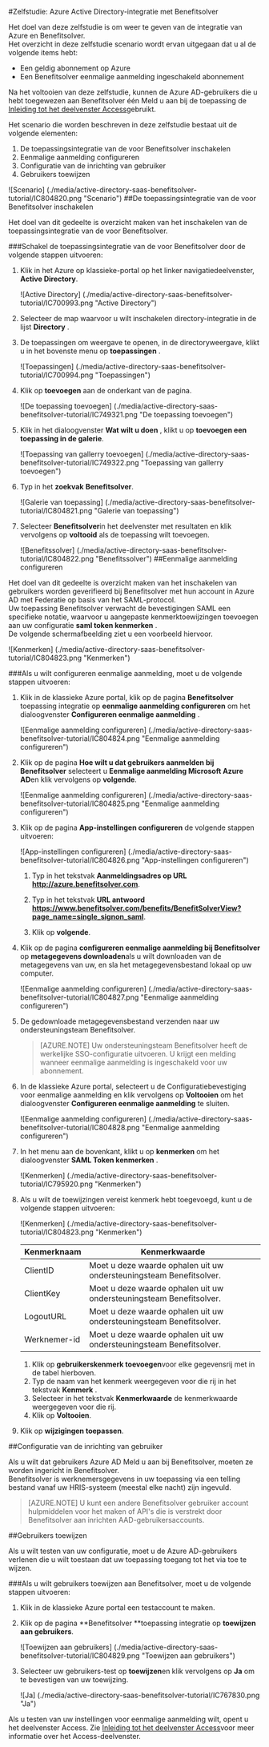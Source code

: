 <properties 
    pageTitle="Zelfstudie: Azure Active Directory-integratie met Benefitsolver | Microsoft Azure"
    description="Meer informatie over het gebruiken van Benefitsolver met Azure Active Directory om in te schakelen voor eenmalige aanmelding, geautomatiseerde inrichting en meer!" 
    services="active-directory" 
    authors="jeevansd"  
    documentationCenter="na" 
    manager="femila"/>
<tags 
    ms.service="active-directory" 
    ms.devlang="na" 
    ms.topic="article" 
    ms.tgt_pltfrm="na" 
    ms.workload="identity" 
    ms.date="10/10/2016" 
    ms.author="jeedes" />

#<a name="tutorial-azure-active-directory-integration-with-benefitsolver"></a>Zelfstudie: Azure Active Directory-integratie met Benefitsolver

Het doel van deze zelfstudie is om weer te geven van de integratie van Azure en Benefitsolver.  
Het overzicht in deze zelfstudie scenario wordt ervan uitgegaan dat u al de volgende items hebt:

-   Een geldig abonnement op Azure
-   Een Benefitsolver eenmalige aanmelding ingeschakeld abonnement

Na het voltooien van deze zelfstudie, kunnen de Azure AD-gebruikers die u hebt toegewezen aan Benefitsolver één Meld u aan bij de toepassing de [Inleiding tot het deelvenster Access](active-directory-saas-access-panel-introduction.md)gebruikt.

Het scenario die worden beschreven in deze zelfstudie bestaat uit de volgende elementen:

1.  De toepassingsintegratie van de voor Benefitsolver inschakelen
2.  Eenmalige aanmelding configureren
3.  Configuratie van de inrichting van gebruiker
4.  Gebruikers toewijzen

![Scenario] (./media/active-directory-saas-benefitsolver-tutorial/IC804820.png "Scenario")
##<a name="enabling-the-application-integration-for-benefitsolver"></a>De toepassingsintegratie van de voor Benefitsolver inschakelen

Het doel van dit gedeelte is overzicht maken van het inschakelen van de toepassingsintegratie van de voor Benefitsolver.

###<a name="to-enable-the-application-integration-for-benefitsolver-perform-the-following-steps"></a>Schakel de toepassingsintegratie van de voor Benefitsolver door de volgende stappen uitvoeren:

1.  Klik in het Azure op klassieke-portal op het linker navigatiedeelvenster, **Active Directory**.

    ![Active Directory] (./media/active-directory-saas-benefitsolver-tutorial/IC700993.png "Active Directory")

2.  Selecteer de map waarvoor u wilt inschakelen directory-integratie in de lijst **Directory** .

3.  De toepassingen om weergave te openen, in de directoryweergave, klikt u in het bovenste menu op **toepassingen** .

    ![Toepassingen] (./media/active-directory-saas-benefitsolver-tutorial/IC700994.png "Toepassingen")

4.  Klik op **toevoegen** aan de onderkant van de pagina.

    ![De toepassing toevoegen] (./media/active-directory-saas-benefitsolver-tutorial/IC749321.png "De toepassing toevoegen")

5.  Klik in het dialoogvenster **Wat wilt u doen** , klikt u op **toevoegen een toepassing in de galerie**.

    ![Toepassing van gallerry toevoegen] (./media/active-directory-saas-benefitsolver-tutorial/IC749322.png "Toepassing van gallerry toevoegen")

6.  Typ in het **zoekvak** **Benefitsolver**.

    ![Galerie van toepassing] (./media/active-directory-saas-benefitsolver-tutorial/IC804821.png "Galerie van toepassing")

7.  Selecteer **Benefitsolver**in het deelvenster met resultaten en klik vervolgens op **voltooid** als de toepassing wilt toevoegen.

    ![Benefitssolver] (./media/active-directory-saas-benefitsolver-tutorial/IC804822.png "Benefitssolver")
##<a name="configuring-single-sign-on"></a>Eenmalige aanmelding configureren

Het doel van dit gedeelte is overzicht maken van het inschakelen van gebruikers worden geverifieerd bij Benefitsolver met hun account in Azure AD met Federatie op basis van het SAML-protocol.  
Uw toepassing Benefitsolver verwacht de bevestigingen SAML een specifieke notatie, waarvoor u aangepaste kenmerktoewijzingen toevoegen aan uw configuratie **saml token kenmerken** .  
De volgende schermafbeelding ziet u een voorbeeld hiervoor.

![Kenmerken] (./media/active-directory-saas-benefitsolver-tutorial/IC804823.png "Kenmerken")

###<a name="to-configure-single-sign-on-perform-the-following-steps"></a>Als u wilt configureren eenmalige aanmelding, moet u de volgende stappen uitvoeren:

1.  Klik in de klassieke Azure portal, klik op de pagina **Benefitsolver** toepassing integratie op **eenmalige aanmelding configureren** om het dialoogvenster **Configureren eenmalige aanmelding** .

    ![Eenmalige aanmelding configureren] (./media/active-directory-saas-benefitsolver-tutorial/IC804824.png "Eenmalige aanmelding configureren")

2.  Klik op de pagina **Hoe wilt u dat gebruikers aanmelden bij Benefitsolver** selecteert u **Eenmalige aanmelding Microsoft Azure AD**en klik vervolgens op **volgende**.

    ![Eenmalige aanmelding configureren] (./media/active-directory-saas-benefitsolver-tutorial/IC804825.png "Eenmalige aanmelding configureren")

3.  Klik op de pagina **App-instellingen configureren** de volgende stappen uitvoeren:

    ![App-instellingen configureren] (./media/active-directory-saas-benefitsolver-tutorial/IC804826.png "App-instellingen configureren")

    1.  Typ in het tekstvak **Aanmeldingsadres op URL** **http://azure.benefitsolver.com**.
    2.  Typ in het tekstvak **URL antwoord** **https://www.benefitsolver.com/benefits/BenefitSolverView?page_name=single_signon_saml**.  


    3.  Klik op **volgende**.

4.  Klik op de pagina **configureren eenmalige aanmelding bij Benefitsolver** op **metagegevens downloaden**als u wilt downloaden van de metagegevens van uw, en sla het metagegevensbestand lokaal op uw computer.

    ![Eenmalige aanmelding configureren] (./media/active-directory-saas-benefitsolver-tutorial/IC804827.png "Eenmalige aanmelding configureren")

5.  De gedownloade metagegevensbestand verzenden naar uw ondersteuningsteam Benefitsolver.

    >[AZURE.NOTE] Uw ondersteuningsteam Benefitsolver heeft de werkelijke SSO-configuratie uitvoeren.
U krijgt een melding wanneer eenmalige aanmelding is ingeschakeld voor uw abonnement.

6.  In de klassieke Azure portal, selecteert u de Configuratiebevestiging voor eenmalige aanmelding en klik vervolgens op **Voltooien** om het dialoogvenster **Configureren eenmalige aanmelding** te sluiten.

    ![Eenmalige aanmelding configureren] (./media/active-directory-saas-benefitsolver-tutorial/IC804828.png "Eenmalige aanmelding configureren")

7.  In het menu aan de bovenkant, klikt u op **kenmerken** om het dialoogvenster **SAML Token kenmerken** .

    ![Kenmerken] (./media/active-directory-saas-benefitsolver-tutorial/IC795920.png "Kenmerken")

8.  Als u wilt de toewijzingen vereist kenmerk hebt toegevoegd, kunt u de volgende stappen uitvoeren:

    ![Kenmerken] (./media/active-directory-saas-benefitsolver-tutorial/IC804823.png "Kenmerken")

  	|Kenmerknaam|Kenmerkwaarde|
  	|---|---|
  	|ClientID|Moet u deze waarde ophalen uit uw ondersteuningsteam Benefitsolver.|
  	|ClientKey|Moet u deze waarde ophalen uit uw ondersteuningsteam Benefitsolver.|
  	|LogoutURL|Moet u deze waarde ophalen uit uw ondersteuningsteam Benefitsolver.|
  	|Werknemer-id|Moet u deze waarde ophalen uit uw ondersteuningsteam Benefitsolver.|

    1.  Klik op **gebruikerskenmerk toevoegen**voor elke gegevensrij met in de tabel hierboven.
    2.  Typ de naam van het kenmerk weergegeven voor die rij in het tekstvak **Kenmerk** .
    3.  Selecteer in het tekstvak **Kenmerkwaarde** de kenmerkwaarde weergegeven voor die rij.
    4.  Klik op **Voltooien**.

9.  Klik op **wijzigingen toepassen**.

##<a name="configuring-user-provisioning"></a>Configuratie van de inrichting van gebruiker

Als u wilt dat gebruikers Azure AD Meld u aan bij Benefitsolver, moeten ze worden ingericht in Benefitsolver.  
Benefitsolver is werknemersgegevens in uw toepassing via een telling bestand vanaf uw HRIS-systeem (meestal elke nacht) zijn ingevuld.  

>[AZURE.NOTE] U kunt een andere Benefitsolver gebruiker account hulpmiddelen voor het maken of API's die is verstrekt door Benefitsolver aan inrichten AAD-gebruikersaccounts.

##<a name="assigning-users"></a>Gebruikers toewijzen

Als u wilt testen van uw configuratie, moet u de Azure AD-gebruikers verlenen die u wilt toestaan dat uw toepassing toegang tot het via toe te wijzen.

###<a name="to-assign-users-to-benefitsolver-perform-the-following-steps"></a>Als u wilt gebruikers toewijzen aan Benefitsolver, moet u de volgende stappen uitvoeren:

1.  Klik in de klassieke Azure portal een testaccount te maken.

2.  Klik op de pagina **Benefitsolver **toepassing integratie op **toewijzen aan gebruikers**.

    ![Toewijzen aan gebruikers] (./media/active-directory-saas-benefitsolver-tutorial/IC804829.png "Toewijzen aan gebruikers")

3.  Selecteer uw gebruikers-test op **toewijzen**en klik vervolgens op **Ja** om te bevestigen van uw toewijzing.

    ![Ja] (./media/active-directory-saas-benefitsolver-tutorial/IC767830.png "Ja")

Als u testen van uw instellingen voor eenmalige aanmelding wilt, opent u het deelvenster Access. Zie [Inleiding tot het deelvenster Access](active-directory-saas-access-panel-introduction.md)voor meer informatie over het Access-deelvenster.
